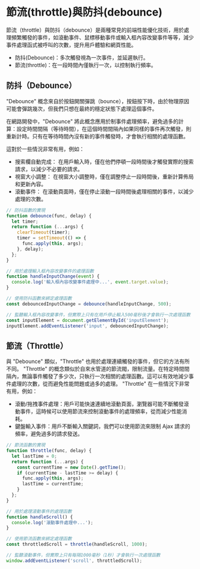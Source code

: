 # 節流(throttle)與防抖(debounce)

節流（throttle）與防抖（debounce）是兩種常見的前端性能優化技術，用於處理頻繁觸發的事件，如滾動事件、鼠標移動事件或輸入框內容改變事件等等，減少事件處理函式被呼叫的次數，提升用戶體驗和網頁性能。

 - 防抖(Debounce)：多次觸發視為一次事件，並延遲執行。
 - 節流(throttle)：在一段時間內僅執行一次，以控制執行頻率。

## 防抖（Debounce）

"Debounce" 概念來自於按鈕開關彈跳（bounce），按鈕按下時，由於物理原因可能會彈跳幾次，但我們只想在最終的穩定狀態下處理這個事件。

在網路開發中，"Debounce" 將此概念應用於制事件處理頻率，避免過多的計算：設定時間間隔（等待時間），在這個時間間隔內如果同樣的事件再次觸發，則重新計時。只有在等待時間內沒有新的事件觸發時，才會執行相關的處理函數。

這對於一些情況非常有用，例如：

 - 搜索欄自動完成： 在用戶輸入時，僅在他們停頓一段時間後才觸發實際的搜索請求，以減少不必要的請求。
 - 視窗大小調整： 在視窗大小調整時，僅在調整停止一段時間後，重新計算佈局和更新內容。
 - 滾動事件： 在滾動頁面時，僅在停止滾動一段時間後處理相關的事件，以減少處理的次數。

```js
// 防抖函數的實現
function debounce(func, delay) {
  let timer;
  return function (...args) {
    clearTimeout(timer);
    timer = setTimeout(() => {
      func.apply(this, args);
    }, delay);
  };
}

// 用於處理輸入框內容改變事件的處理函數
function handleInputChange(event) {
  console.log('輸入框內容改變事件處理中...', event.target.value);
}

// 使用防抖函數來綁定處理函數
const debouncedInputChange = debounce(handleInputChange, 500);

// 監聽輸入框內容改變事件，但實際上只有在用戶停止輸入500毫秒後才會執行一次處理函數
const inputElement = document.getElementById('inputElement');
inputElement.addEventListener('input', debouncedInputChange);
```

## 節流（Throttle）

與 "Debounce" 類似，"Throttle" 也用於處理連續觸發的事件，但它的方法有所不同。
"Throttle" 的概念類似於自來水管道的節流閥，限制流量。在特定時間間隔內，無論事件觸發了多少次，只執行一次相關的處理函數。這可以有效地減少事件處理的次數，從而避免性能問題或過多的處理。
"Throttle" 在一些情況下非常有用，例如：

 - 滾動/拖拽事件處理：用戶可能快速連續地滾動頁面，瀏覽器可能不斷觸發滾動事件，這時候可以使用節流來控制滾動事件的處理頻率，從而減少性能消耗。
 - 鍵盤輸入事件：用戶不斷輸入關鍵詞，我們可以使用節流來限制 Ajax 請求的頻率，避免過多的請求發送。

```js
// 節流函數的實現
function throttle(func, delay) {
  let lastTime = 0;
  return function (...args) {
    const currentTime = new Date().getTime();
    if (currentTime - lastTime >= delay) {
      func.apply(this, args);
      lastTime = currentTime;
    }
  };
}

// 用於處理滾動事件的處理函數
function handleScroll() {
  console.log('滾動事件處理中...');
}

// 使用節流函數來綁定處理函數
const throttledScroll = throttle(handleScroll, 1000);

// 監聽滾動事件，但實際上只有每隔1000毫秒（1秒）才會執行一次處理函數
window.addEventListener('scroll', throttledScroll);
```

